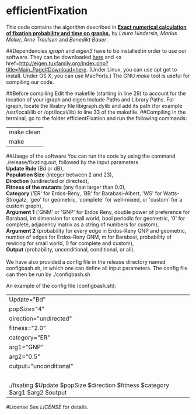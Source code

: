 # efficientFixation
This code contains the algorithm described in <a href="http://arxiv.org/abs/1511.02696"><b>Exact numerical calculation of fixation probability and time on graphs.</b></a> by <i>Laura Hindersin, Marius Möller, Arne Traulsen</i> and <i>Benedikt Bauer</i>.


##Dependencies
<i>igraph</i> and <i>eigen3</i> have to be installed in order to use our software. They can be downloaded <a href="http://igraph.org/c/#downloads">here</a> and <a href=http://eigen.tuxfamily.org/index.php?title=Main_Page#Download>here</a>.
(Under Linux, you can use apt get to install. Under OS X, you can use MacPorts.)
The GNU <i>make</i> tool is useful for compiling our code.

##Before compiling
Edit the makefile (starting in line 29) to account for the location of your igraph and eigen Include Paths and Library Paths. 
For igraph, locate the libabry file libigraph.dylib and add its path (for example /usr/local/lib or /opt/local/lib) to line 33 of the makefile. 
##Compiling
In the terminal, go to the folder efficientFixation and run the following commands:
<table>
<tr><td>make clean</td></tr>
<tr><td>make</td></tr>
</table>
##Usage of the software
You can run the code by using the command ./release/fixating.out, followed by the input parameters<br>
<b>Update Rule</b> (Bd or dB),<br>
<b>Population Size</b> (integer between 2 and 23),<br>
<b>Direction</b> (undirected or directed),<br>
<b>Fitness of the mutants</b> (any float larger than 0.0),<br>
<b>Category</b> ('ER' for Erdos-Reny, 'BB' for Barabasi-Albert, 'WS' for Watts-Strogatz, 'geo' for geometric, 'complete' for well-mixed, or 'custom' for a custom graph),<br>
<b>Argument 1</b> ('GNM' or 'GNP' for Erdos Reny, double power of preference for Barabasi, int dimension for small world, bool periodic for geometric, '0' for complete, adjacency matrix as a string of numbers for custom),<br>
<b>Argument 2</b> (probability for every edge in Erdos-Reny GNP and geometric, number of edges for Erdos-Reny GNM, m for Barabasi, probability of rewiring for small world, 0 for complete and custom),<br>
<b>Output</b> (probability, unconditional, conditional, or all).<br>
<br>
We have also provided a config file in the release directory named configbash.sh, in which one can define all input parameters. The config file can then be run by ./configbash.sh

An example of the config file (configbash.sh):
<table>
<tr><td>Update="Bd"</td></tr>
<tr><td>popSize="4"</td></tr>
<tr><td>direction="undirected"</td></tr>
<tr><td>fitness="2.0"</td></tr>
<tr><td>category="ER"</td></tr>
<tr><td>arg1="GNP"</td></tr>
<tr><td>arg2="0.5"</td></tr>
<tr><td>output="unconditional"</td></tr>
<tr><td> &nbsp; </td></tr>
<tr><td>./fixating $Update $popSize $direction $fitness $category $arg1 $arg2 $output</td></tr>
</table>

#License
See <i>LICENSE</i> for details.
